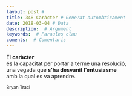 ```yaml
---
layout: post #
title: 348 Caràcter # Generat automàticament
date: 2018-03-04 # Data
description:  # Argument
keywords:  # Paraules clau
coments:  # Comentaris
---
```


El **caràcter** <br />
és la capacitat per portar a terme una resolució, <br />
una vegada que **s’ha desvanit l’entusiasme** <br />
amb la qual es va aprendre. <br />

<small>Bryan Traci</small>
